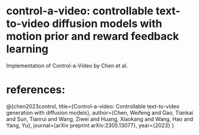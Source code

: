 # control-a-video: controllable text-to-video diffusion models with motion prior and reward feedback learning

Implementation of Control-a-Video by Chen et al. 

# references: 

@{chen2023control,
    title={Control-a-video: Controllable text-to-video generation with diffusion models},
    author={Chen, Weifeng and Gao, Tiankai and Sun, Tianrui and Wang, Ziwei and Huang, Xiaokang and Wang, Hao and Yang, Yu},
    journal={arXiv preprint arXiv:2305.13077},
    year={2023}
}
